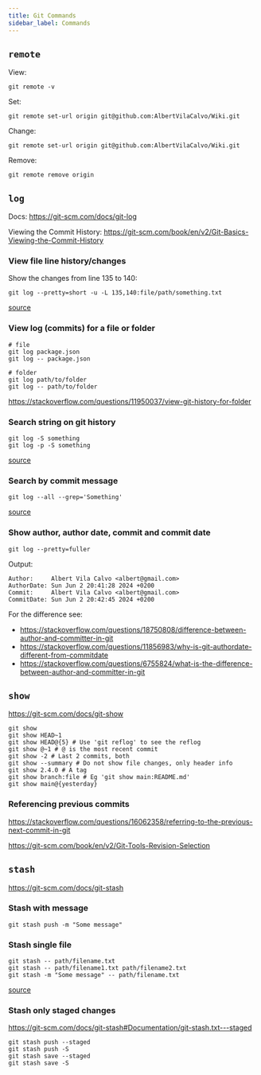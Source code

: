 ```yaml
---
title: Git Commands
sidebar_label: Commands
---
```


## `remote`

View:

```shell
git remote -v
```

Set:

```shell
git remote set-url origin git@github.com:AlbertVilaCalvo/Wiki.git
```

Change:

```shell
git remote set-url origin git@github.com:AlbertVilaCalvo/Wiki.git
```

Remove:

```shell
git remote remove origin
```

## `log`

Docs: https://git-scm.com/docs/git-log

Viewing the Commit History: https://git-scm.com/book/en/v2/Git-Basics-Viewing-the-Commit-History

### View file line history/changes

Show the changes from line 135 to 140:

```shell
git log --pretty=short -u -L 135,140:file/path/something.txt
```

[source](https://stackoverflow.com/a/19757493/4034572)

### View log (commits) for a file or folder

```shell
# file
git log package.json
git log -- package.json

# folder
git log path/to/folder
git log -- path/to/folder
```

https://stackoverflow.com/questions/11950037/view-git-history-for-folder

### Search string on git history

```shell
git log -S something
git log -p -S something
```

[source](https://stackoverflow.com/a/4472267/4034572)

### Search by commit message

```shell
git log --all --grep='Something'
```

[source](https://stackoverflow.com/a/7124949/4034572)

### Show author, author date, commit and commit date

```shell
git log --pretty=fuller
```

Output:

```
Author:     Albert Vila Calvo <albert@gmail.com>
AuthorDate: Sun Jun 2 20:41:28 2024 +0200
Commit:     Albert Vila Calvo <albert@gmail.com>
CommitDate: Sun Jun 2 20:42:45 2024 +0200
```

For the difference see:

- https://stackoverflow.com/questions/18750808/difference-between-author-and-committer-in-git
- https://stackoverflow.com/questions/11856983/why-is-git-authordate-different-from-commitdate
- https://stackoverflow.com/questions/6755824/what-is-the-difference-between-author-and-committer-in-git

## `show`

https://git-scm.com/docs/git-show

```shell
git show
git show HEAD~1
git show HEAD@{5} # Use 'git reflog' to see the reflog
git show @~1 # @ is the most recent commit
git show -2 # Last 2 commits, both
git show --summary # Do not show file changes, only header info
git show 2.4.0 # A tag
git show branch:file # Eg 'git show main:README.md'
git show main@{yesterday}
```

### Referencing previous commits

https://stackoverflow.com/questions/16062358/referring-to-the-previous-next-commit-in-git

https://git-scm.com/book/en/v2/Git-Tools-Revision-Selection

## `stash`

https://git-scm.com/docs/git-stash

### Stash with message

```shell
git stash push -m "Some message"
```

### Stash single file

```shell
git stash -- path/filename.txt
git stash -- path/filename1.txt path/filename2.txt
git stash -m "Some message" -- path/filename.txt
```

[source](https://stackoverflow.com/questions/5506339/how-can-i-git-stash-a-specific-file)

### Stash only staged changes

https://git-scm.com/docs/git-stash#Documentation/git-stash.txt---staged

```shell
git stash push --staged
git stash push -S
git stash save --staged
git stash save -S
```
